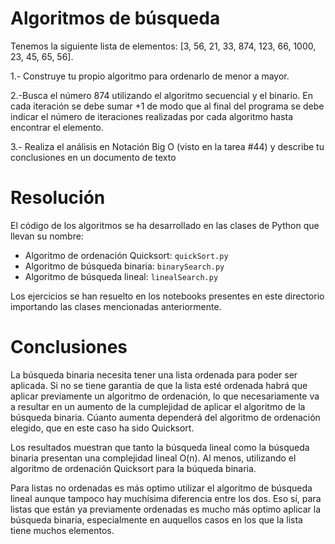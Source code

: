 # Algoritmos de búsqueda

Tenemos la siguiente lista de elementos: [3, 56, 21, 33, 874, 123, 66, 1000, 23, 45, 65, 56].

1.- Construye tu propio algoritmo para ordenarlo de menor a mayor.

2.-Busca el número 874 utilizando el algoritmo secuencial y el binario. En cada iteración se debe sumar +1
de modo que al final del programa se debe indicar el número de iteraciones realizadas por cada
algoritmo hasta encontrar el elemento.

3.- Realiza el análisis en Notación Big O (visto en la tarea #44) y describe tu conclusiones en un
documento de texto

# Resolución 

El código de los algoritmos se ha desarrollado en las clases de Python que llevan su nombre:
- Algoritmo de ordenación Quicksort: `quickSort.py`
- Algoritmo de búsqueda binaria: `binarySearch.py`
- Algoritmo de búsqueda lineal: `linealSearch.py`

Los ejercicios se han resuelto en los notebooks presentes en este directorio importando las clases mencionadas anteriormente.

# Conclusiones

La búsqueda binaria necesita tener una lista ordenada para poder ser aplicada. Si no se tiene garantia de que la lista esté ordenada habrá que aplicar previamente un algoritmo de ordenación, lo que necesariamente va a resultar en un aumento de la cumplejidad de aplicar el algoritmo de la búsqueda binaria. Cúanto aumenta dependerá del algoritmo de ordenación elegido, que en este caso ha sido Quicksort.

Los resultados muestran que tanto la búsqueda lineal como la búsqueda binaria presentan una complejidad lineal O(n). Al menos, utilizando el algoritmo de ordenación Quicksort para la búqueda binaria.

Para listas no ordenadas es más optimo utilizar el algoritmo de búsqueda lineal aunque tampoco hay muchísima diferencia entre los dos. Eso sí, para listas que están ya previamente ordenadas es mucho más optimo aplicar la búsqueda binaria, especialmente en auquellos casos en los que la lista tiene muchos elementos.

